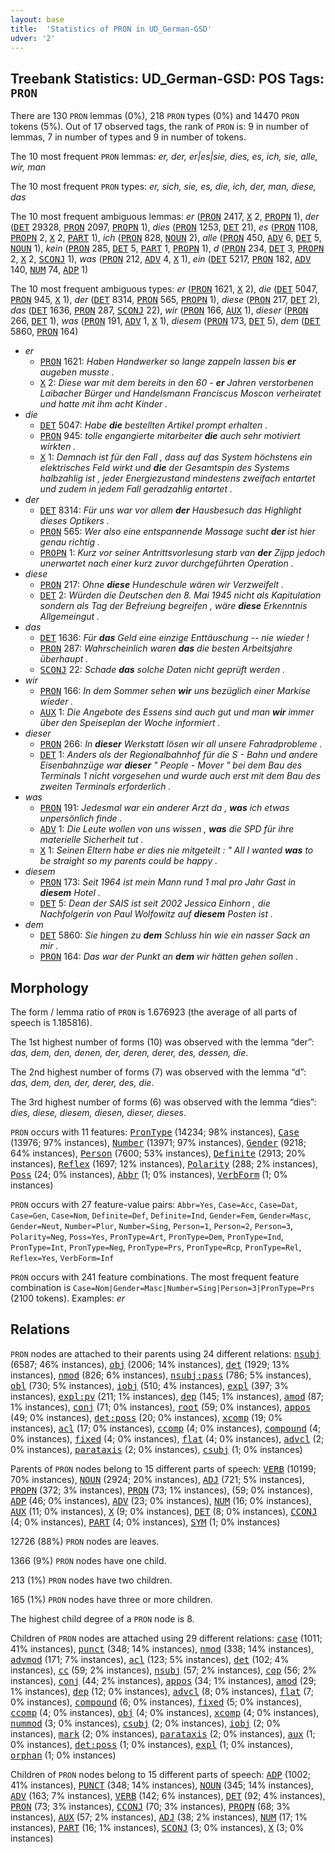 ```yaml
---
layout: base
title:  'Statistics of PRON in UD_German-GSD'
udver: '2'
---
```


## Treebank Statistics: UD_German-GSD: POS Tags: `PRON`

There are 130 `PRON` lemmas (0%), 218 `PRON` types (0%) and 14470 `PRON` tokens (5%).
Out of 17 observed tags, the rank of `PRON` is: 9 in number of lemmas, 7 in number of types and 9 in number of tokens.

The 10 most frequent `PRON` lemmas: <em>er, der, er|es|sie, dies, es, ich, sie, alle, wir, man</em>

The 10 most frequent `PRON` types:  <em>er, sich, sie, es, die, ich, der, man, diese, das</em>

The 10 most frequent ambiguous lemmas: <em>er</em> (<tt><a href="de_gsd-pos-PRON.html">PRON</a></tt> 2417, <tt><a href="de_gsd-pos-X.html">X</a></tt> 2, <tt><a href="de_gsd-pos-PROPN.html">PROPN</a></tt> 1), <em>der</em> (<tt><a href="de_gsd-pos-DET.html">DET</a></tt> 29328, <tt><a href="de_gsd-pos-PRON.html">PRON</a></tt> 2097, <tt><a href="de_gsd-pos-PROPN.html">PROPN</a></tt> 1), <em>dies</em> (<tt><a href="de_gsd-pos-PRON.html">PRON</a></tt> 1253, <tt><a href="de_gsd-pos-DET.html">DET</a></tt> 21), <em>es</em> (<tt><a href="de_gsd-pos-PRON.html">PRON</a></tt> 1108, <tt><a href="de_gsd-pos-PROPN.html">PROPN</a></tt> 2, <tt><a href="de_gsd-pos-X.html">X</a></tt> 2, <tt><a href="de_gsd-pos-PART.html">PART</a></tt> 1), <em>ich</em> (<tt><a href="de_gsd-pos-PRON.html">PRON</a></tt> 828, <tt><a href="de_gsd-pos-NOUN.html">NOUN</a></tt> 2), <em>alle</em> (<tt><a href="de_gsd-pos-PRON.html">PRON</a></tt> 450, <tt><a href="de_gsd-pos-ADV.html">ADV</a></tt> 6, <tt><a href="de_gsd-pos-DET.html">DET</a></tt> 5, <tt><a href="de_gsd-pos-NOUN.html">NOUN</a></tt> 1), <em>kein</em> (<tt><a href="de_gsd-pos-PRON.html">PRON</a></tt> 285, <tt><a href="de_gsd-pos-DET.html">DET</a></tt> 5, <tt><a href="de_gsd-pos-PART.html">PART</a></tt> 1, <tt><a href="de_gsd-pos-PROPN.html">PROPN</a></tt> 1), <em>d</em> (<tt><a href="de_gsd-pos-PRON.html">PRON</a></tt> 234, <tt><a href="de_gsd-pos-DET.html">DET</a></tt> 3, <tt><a href="de_gsd-pos-PROPN.html">PROPN</a></tt> 2, <tt><a href="de_gsd-pos-X.html">X</a></tt> 2, <tt><a href="de_gsd-pos-SCONJ.html">SCONJ</a></tt> 1), <em>was</em> (<tt><a href="de_gsd-pos-PRON.html">PRON</a></tt> 212, <tt><a href="de_gsd-pos-ADV.html">ADV</a></tt> 4, <tt><a href="de_gsd-pos-X.html">X</a></tt> 1), <em>ein</em> (<tt><a href="de_gsd-pos-DET.html">DET</a></tt> 5217, <tt><a href="de_gsd-pos-PRON.html">PRON</a></tt> 182, <tt><a href="de_gsd-pos-ADV.html">ADV</a></tt> 140, <tt><a href="de_gsd-pos-NUM.html">NUM</a></tt> 74, <tt><a href="de_gsd-pos-ADP.html">ADP</a></tt> 1)

The 10 most frequent ambiguous types:  <em>er</em> (<tt><a href="de_gsd-pos-PRON.html">PRON</a></tt> 1621, <tt><a href="de_gsd-pos-X.html">X</a></tt> 2), <em>die</em> (<tt><a href="de_gsd-pos-DET.html">DET</a></tt> 5047, <tt><a href="de_gsd-pos-PRON.html">PRON</a></tt> 945, <tt><a href="de_gsd-pos-X.html">X</a></tt> 1), <em>der</em> (<tt><a href="de_gsd-pos-DET.html">DET</a></tt> 8314, <tt><a href="de_gsd-pos-PRON.html">PRON</a></tt> 565, <tt><a href="de_gsd-pos-PROPN.html">PROPN</a></tt> 1), <em>diese</em> (<tt><a href="de_gsd-pos-PRON.html">PRON</a></tt> 217, <tt><a href="de_gsd-pos-DET.html">DET</a></tt> 2), <em>das</em> (<tt><a href="de_gsd-pos-DET.html">DET</a></tt> 1636, <tt><a href="de_gsd-pos-PRON.html">PRON</a></tt> 287, <tt><a href="de_gsd-pos-SCONJ.html">SCONJ</a></tt> 22), <em>wir</em> (<tt><a href="de_gsd-pos-PRON.html">PRON</a></tt> 166, <tt><a href="de_gsd-pos-AUX.html">AUX</a></tt> 1), <em>dieser</em> (<tt><a href="de_gsd-pos-PRON.html">PRON</a></tt> 266, <tt><a href="de_gsd-pos-DET.html">DET</a></tt> 1), <em>was</em> (<tt><a href="de_gsd-pos-PRON.html">PRON</a></tt> 191, <tt><a href="de_gsd-pos-ADV.html">ADV</a></tt> 1, <tt><a href="de_gsd-pos-X.html">X</a></tt> 1), <em>diesem</em> (<tt><a href="de_gsd-pos-PRON.html">PRON</a></tt> 173, <tt><a href="de_gsd-pos-DET.html">DET</a></tt> 5), <em>dem</em> (<tt><a href="de_gsd-pos-DET.html">DET</a></tt> 5860, <tt><a href="de_gsd-pos-PRON.html">PRON</a></tt> 164)


* <em>er</em>
  * <tt><a href="de_gsd-pos-PRON.html">PRON</a></tt> 1621: <em>Haben Handwerker so lange zappeln lassen bis <b>er</b> augeben musste .</em>
  * <tt><a href="de_gsd-pos-X.html">X</a></tt> 2: <em>Diese war mit dem bereits in den 60 - <b>er</b> Jahren verstorbenen Laibacher Bürger und Handelsmann Franciscus Moscon verheiratet und hatte mit ihm acht Kinder .</em>
* <em>die</em>
  * <tt><a href="de_gsd-pos-DET.html">DET</a></tt> 5047: <em>Habe <b>die</b> bestellten Artikel prompt erhalten .</em>
  * <tt><a href="de_gsd-pos-PRON.html">PRON</a></tt> 945: <em>tolle engangierte mitarbeiter <b>die</b> auch sehr motiviert wirkten .</em>
  * <tt><a href="de_gsd-pos-X.html">X</a></tt> 1: <em>Demnach ist für den Fall , dass auf das System höchstens ein elektrisches Feld wirkt und <b>die</b> der Gesamtspin des Systems halbzahlig ist , jeder Energiezustand mindestens zweifach entartet und zudem in jedem Fall geradzahlig entartet .</em>
* <em>der</em>
  * <tt><a href="de_gsd-pos-DET.html">DET</a></tt> 8314: <em>Für uns war vor allem <b>der</b> Hausbesuch das Highlight dieses Optikers .</em>
  * <tt><a href="de_gsd-pos-PRON.html">PRON</a></tt> 565: <em>Wer also eine entspannende Massage sucht <b>der</b> ist hier genau richtig .</em>
  * <tt><a href="de_gsd-pos-PROPN.html">PROPN</a></tt> 1: <em>Kurz vor seiner Antrittsvorlesung starb van <b>der</b> Zijpp jedoch unerwartet nach einer kurz zuvor durchgeführten Operation .</em>
* <em>diese</em>
  * <tt><a href="de_gsd-pos-PRON.html">PRON</a></tt> 217: <em>Ohne <b>diese</b> Hundeschule wären wir Verzweifelt .</em>
  * <tt><a href="de_gsd-pos-DET.html">DET</a></tt> 2: <em>Würden die Deutschen den 8. Mai 1945 nicht als Kapitulation sondern als Tag der Befreiung begreifen , wäre <b>diese</b> Erkenntnis Allgemeingut .</em>
* <em>das</em>
  * <tt><a href="de_gsd-pos-DET.html">DET</a></tt> 1636: <em>Für <b>das</b> Geld eine einzige Enttäuschung -- nie wieder !</em>
  * <tt><a href="de_gsd-pos-PRON.html">PRON</a></tt> 287: <em>Wahrscheinlich waren <b>das</b> die besten Arbeitsjahre überhaupt .</em>
  * <tt><a href="de_gsd-pos-SCONJ.html">SCONJ</a></tt> 22: <em>Schade <b>das</b> solche Daten nicht geprüft werden .</em>
* <em>wir</em>
  * <tt><a href="de_gsd-pos-PRON.html">PRON</a></tt> 166: <em>In dem Sommer sehen <b>wir</b> uns bezüglich einer Markise wieder .</em>
  * <tt><a href="de_gsd-pos-AUX.html">AUX</a></tt> 1: <em>Die Angebote des Essens sind auch gut und man <b>wir</b> immer über den Speiseplan der Woche informiert .</em>
* <em>dieser</em>
  * <tt><a href="de_gsd-pos-PRON.html">PRON</a></tt> 266: <em>In <b>dieser</b> Werkstatt lösen wir all unsere Fahradprobleme .</em>
  * <tt><a href="de_gsd-pos-DET.html">DET</a></tt> 1: <em>Anders als der Regionalbahnhof für die S - Bahn und andere Eisenbahnzüge war <b>dieser</b> " People - Mover " bei dem Bau des Terminals 1 nicht vorgesehen und wurde auch erst mit dem Bau des zweiten Terminals erforderlich .</em>
* <em>was</em>
  * <tt><a href="de_gsd-pos-PRON.html">PRON</a></tt> 191: <em>Jedesmal war ein anderer Arzt da , <b>was</b> ich etwas unpersönlich finde .</em>
  * <tt><a href="de_gsd-pos-ADV.html">ADV</a></tt> 1: <em>Die Leute wollen von uns wissen , <b>was</b> die SPD für ihre materielle Sicherheit tut .</em>
  * <tt><a href="de_gsd-pos-X.html">X</a></tt> 1: <em>Seinen Eltern habe er dies nie mitgeteilt : " All I wanted <b>was</b> to be straight so my parents could be happy .</em>
* <em>diesem</em>
  * <tt><a href="de_gsd-pos-PRON.html">PRON</a></tt> 173: <em>Seit 1964 ist mein Mann rund 1 mal pro Jahr Gast in <b>diesem</b> Hotel .</em>
  * <tt><a href="de_gsd-pos-DET.html">DET</a></tt> 5: <em>Dean der SAIS ist seit 2002 Jessica Einhorn , die Nachfolgerin von Paul Wolfowitz auf <b>diesem</b> Posten ist .</em>
* <em>dem</em>
  * <tt><a href="de_gsd-pos-DET.html">DET</a></tt> 5860: <em>Sie hingen zu <b>dem</b> Schluss hin wie ein nasser Sack an mir .</em>
  * <tt><a href="de_gsd-pos-PRON.html">PRON</a></tt> 164: <em>Das war der Punkt an <b>dem</b> wir hätten gehen sollen .</em>

## Morphology

The form / lemma ratio of `PRON` is 1.676923 (the average of all parts of speech is 1.185816).

The 1st highest number of forms (10) was observed with the lemma “der”: <em>das, dem, den, denen, der, deren, derer, des, dessen, die</em>.

The 2nd highest number of forms (7) was observed with the lemma “d”: <em>das, dem, den, der, derer, des, die</em>.

The 3rd highest number of forms (6) was observed with the lemma “dies”: <em>dies, diese, diesem, diesen, dieser, dieses</em>.

`PRON` occurs with 11 features: <tt><a href="de_gsd-feat-PronType.html">PronType</a></tt> (14234; 98% instances), <tt><a href="de_gsd-feat-Case.html">Case</a></tt> (13976; 97% instances), <tt><a href="de_gsd-feat-Number.html">Number</a></tt> (13971; 97% instances), <tt><a href="de_gsd-feat-Gender.html">Gender</a></tt> (9218; 64% instances), <tt><a href="de_gsd-feat-Person.html">Person</a></tt> (7600; 53% instances), <tt><a href="de_gsd-feat-Definite.html">Definite</a></tt> (2913; 20% instances), <tt><a href="de_gsd-feat-Reflex.html">Reflex</a></tt> (1697; 12% instances), <tt><a href="de_gsd-feat-Polarity.html">Polarity</a></tt> (288; 2% instances), <tt><a href="de_gsd-feat-Poss.html">Poss</a></tt> (24; 0% instances), <tt><a href="de_gsd-feat-Abbr.html">Abbr</a></tt> (1; 0% instances), <tt><a href="de_gsd-feat-VerbForm.html">VerbForm</a></tt> (1; 0% instances)

`PRON` occurs with 27 feature-value pairs: `Abbr=Yes`, `Case=Acc`, `Case=Dat`, `Case=Gen`, `Case=Nom`, `Definite=Def`, `Definite=Ind`, `Gender=Fem`, `Gender=Masc`, `Gender=Neut`, `Number=Plur`, `Number=Sing`, `Person=1`, `Person=2`, `Person=3`, `Polarity=Neg`, `Poss=Yes`, `PronType=Art`, `PronType=Dem`, `PronType=Ind`, `PronType=Int`, `PronType=Neg`, `PronType=Prs`, `PronType=Rcp`, `PronType=Rel`, `Reflex=Yes`, `VerbForm=Inf`

`PRON` occurs with 241 feature combinations.
The most frequent feature combination is `Case=Nom|Gender=Masc|Number=Sing|Person=3|PronType=Prs` (2100 tokens).
Examples: <em>er</em>


## Relations

`PRON` nodes are attached to their parents using 24 different relations: <tt><a href="de_gsd-dep-nsubj.html">nsubj</a></tt> (6587; 46% instances), <tt><a href="de_gsd-dep-obj.html">obj</a></tt> (2006; 14% instances), <tt><a href="de_gsd-dep-det.html">det</a></tt> (1929; 13% instances), <tt><a href="de_gsd-dep-nmod.html">nmod</a></tt> (826; 6% instances), <tt><a href="de_gsd-dep-nsubj-pass.html">nsubj:pass</a></tt> (786; 5% instances), <tt><a href="de_gsd-dep-obl.html">obl</a></tt> (730; 5% instances), <tt><a href="de_gsd-dep-iobj.html">iobj</a></tt> (510; 4% instances), <tt><a href="de_gsd-dep-expl.html">expl</a></tt> (397; 3% instances), <tt><a href="de_gsd-dep-expl-pv.html">expl:pv</a></tt> (211; 1% instances), <tt><a href="de_gsd-dep-dep.html">dep</a></tt> (145; 1% instances), <tt><a href="de_gsd-dep-amod.html">amod</a></tt> (87; 1% instances), <tt><a href="de_gsd-dep-conj.html">conj</a></tt> (71; 0% instances), <tt><a href="de_gsd-dep-root.html">root</a></tt> (59; 0% instances), <tt><a href="de_gsd-dep-appos.html">appos</a></tt> (49; 0% instances), <tt><a href="de_gsd-dep-det-poss.html">det:poss</a></tt> (20; 0% instances), <tt><a href="de_gsd-dep-xcomp.html">xcomp</a></tt> (19; 0% instances), <tt><a href="de_gsd-dep-acl.html">acl</a></tt> (17; 0% instances), <tt><a href="de_gsd-dep-ccomp.html">ccomp</a></tt> (4; 0% instances), <tt><a href="de_gsd-dep-compound.html">compound</a></tt> (4; 0% instances), <tt><a href="de_gsd-dep-fixed.html">fixed</a></tt> (4; 0% instances), <tt><a href="de_gsd-dep-flat.html">flat</a></tt> (4; 0% instances), <tt><a href="de_gsd-dep-advcl.html">advcl</a></tt> (2; 0% instances), <tt><a href="de_gsd-dep-parataxis.html">parataxis</a></tt> (2; 0% instances), <tt><a href="de_gsd-dep-csubj.html">csubj</a></tt> (1; 0% instances)

Parents of `PRON` nodes belong to 15 different parts of speech: <tt><a href="de_gsd-pos-VERB.html">VERB</a></tt> (10199; 70% instances), <tt><a href="de_gsd-pos-NOUN.html">NOUN</a></tt> (2924; 20% instances), <tt><a href="de_gsd-pos-ADJ.html">ADJ</a></tt> (721; 5% instances), <tt><a href="de_gsd-pos-PROPN.html">PROPN</a></tt> (372; 3% instances), <tt><a href="de_gsd-pos-PRON.html">PRON</a></tt> (73; 1% instances),  (59; 0% instances), <tt><a href="de_gsd-pos-ADP.html">ADP</a></tt> (46; 0% instances), <tt><a href="de_gsd-pos-ADV.html">ADV</a></tt> (23; 0% instances), <tt><a href="de_gsd-pos-NUM.html">NUM</a></tt> (16; 0% instances), <tt><a href="de_gsd-pos-AUX.html">AUX</a></tt> (11; 0% instances), <tt><a href="de_gsd-pos-X.html">X</a></tt> (9; 0% instances), <tt><a href="de_gsd-pos-DET.html">DET</a></tt> (8; 0% instances), <tt><a href="de_gsd-pos-CCONJ.html">CCONJ</a></tt> (4; 0% instances), <tt><a href="de_gsd-pos-PART.html">PART</a></tt> (4; 0% instances), <tt><a href="de_gsd-pos-SYM.html">SYM</a></tt> (1; 0% instances)

12726 (88%) `PRON` nodes are leaves.

1366 (9%) `PRON` nodes have one child.

213 (1%) `PRON` nodes have two children.

165 (1%) `PRON` nodes have three or more children.

The highest child degree of a `PRON` node is 8.

Children of `PRON` nodes are attached using 29 different relations: <tt><a href="de_gsd-dep-case.html">case</a></tt> (1011; 41% instances), <tt><a href="de_gsd-dep-punct.html">punct</a></tt> (348; 14% instances), <tt><a href="de_gsd-dep-nmod.html">nmod</a></tt> (338; 14% instances), <tt><a href="de_gsd-dep-advmod.html">advmod</a></tt> (171; 7% instances), <tt><a href="de_gsd-dep-acl.html">acl</a></tt> (123; 5% instances), <tt><a href="de_gsd-dep-det.html">det</a></tt> (102; 4% instances), <tt><a href="de_gsd-dep-cc.html">cc</a></tt> (59; 2% instances), <tt><a href="de_gsd-dep-nsubj.html">nsubj</a></tt> (57; 2% instances), <tt><a href="de_gsd-dep-cop.html">cop</a></tt> (56; 2% instances), <tt><a href="de_gsd-dep-conj.html">conj</a></tt> (44; 2% instances), <tt><a href="de_gsd-dep-appos.html">appos</a></tt> (34; 1% instances), <tt><a href="de_gsd-dep-amod.html">amod</a></tt> (29; 1% instances), <tt><a href="de_gsd-dep-dep.html">dep</a></tt> (12; 0% instances), <tt><a href="de_gsd-dep-advcl.html">advcl</a></tt> (8; 0% instances), <tt><a href="de_gsd-dep-flat.html">flat</a></tt> (7; 0% instances), <tt><a href="de_gsd-dep-compound.html">compound</a></tt> (6; 0% instances), <tt><a href="de_gsd-dep-fixed.html">fixed</a></tt> (5; 0% instances), <tt><a href="de_gsd-dep-ccomp.html">ccomp</a></tt> (4; 0% instances), <tt><a href="de_gsd-dep-obj.html">obj</a></tt> (4; 0% instances), <tt><a href="de_gsd-dep-xcomp.html">xcomp</a></tt> (4; 0% instances), <tt><a href="de_gsd-dep-nummod.html">nummod</a></tt> (3; 0% instances), <tt><a href="de_gsd-dep-csubj.html">csubj</a></tt> (2; 0% instances), <tt><a href="de_gsd-dep-iobj.html">iobj</a></tt> (2; 0% instances), <tt><a href="de_gsd-dep-mark.html">mark</a></tt> (2; 0% instances), <tt><a href="de_gsd-dep-parataxis.html">parataxis</a></tt> (2; 0% instances), <tt><a href="de_gsd-dep-aux.html">aux</a></tt> (1; 0% instances), <tt><a href="de_gsd-dep-det-poss.html">det:poss</a></tt> (1; 0% instances), <tt><a href="de_gsd-dep-expl.html">expl</a></tt> (1; 0% instances), <tt><a href="de_gsd-dep-orphan.html">orphan</a></tt> (1; 0% instances)

Children of `PRON` nodes belong to 15 different parts of speech: <tt><a href="de_gsd-pos-ADP.html">ADP</a></tt> (1002; 41% instances), <tt><a href="de_gsd-pos-PUNCT.html">PUNCT</a></tt> (348; 14% instances), <tt><a href="de_gsd-pos-NOUN.html">NOUN</a></tt> (345; 14% instances), <tt><a href="de_gsd-pos-ADV.html">ADV</a></tt> (163; 7% instances), <tt><a href="de_gsd-pos-VERB.html">VERB</a></tt> (142; 6% instances), <tt><a href="de_gsd-pos-DET.html">DET</a></tt> (92; 4% instances), <tt><a href="de_gsd-pos-PRON.html">PRON</a></tt> (73; 3% instances), <tt><a href="de_gsd-pos-CCONJ.html">CCONJ</a></tt> (70; 3% instances), <tt><a href="de_gsd-pos-PROPN.html">PROPN</a></tt> (68; 3% instances), <tt><a href="de_gsd-pos-AUX.html">AUX</a></tt> (57; 2% instances), <tt><a href="de_gsd-pos-ADJ.html">ADJ</a></tt> (38; 2% instances), <tt><a href="de_gsd-pos-NUM.html">NUM</a></tt> (17; 1% instances), <tt><a href="de_gsd-pos-PART.html">PART</a></tt> (16; 1% instances), <tt><a href="de_gsd-pos-SCONJ.html">SCONJ</a></tt> (3; 0% instances), <tt><a href="de_gsd-pos-X.html">X</a></tt> (3; 0% instances)

